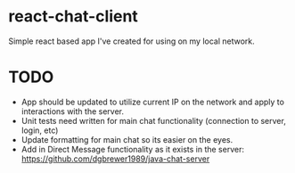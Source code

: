 # react-chat-client
Simple react based app I've created for using on my local network.

# TODO
- App should be updated to utilize current IP on the network and apply to interactions with the server.
- Unit tests need written for main chat functionality (connection to server, login, etc)
- Update formatting for main chat so its easier on the eyes.
- Add in Direct Message functionality as it exists in the server: https://github.com/dgbrewer1989/java-chat-server
